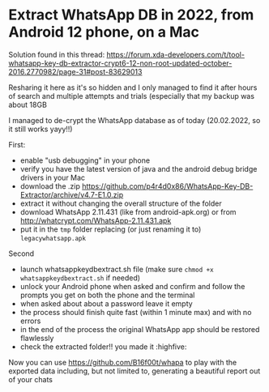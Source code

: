 # Extract WhatsApp DB in 2022, from Android 12 phone, on a Mac

Solution found in this thread: https://forum.xda-developers.com/t/tool-whatsapp-key-db-extractor-crypt6-12-non-root-updated-october-2016.2770982/page-31#post-83629013

Resharing it here as it's so hidden and I only managed to find it after hours of search and multiple attempts and trials (especially that my backup was about 18GB

I managed to de-crypt the WhatsApp database as of today (20.02.2022, so it still works yayy!!)

First:
- enable "usb debugging" in your phone
- verify you have the latest version of java and the android debug bridge drivers in your Mac
- download the .zip https://github.com/p4r4d0x86/WhatsApp-Key-DB-Extractor/archive/v4.7-E1.0.zip
- extract it without changing the overall structure of the folder
- download WhatsApp 2.11.431 (like from android-apk.org) or from http://whatcrypt.com/WhatsApp-2.11.431.apk
- put it in the `tmp` folder replacing (or just renaming it to) `legacywhatsapp.apk`

Second
- launch whatsappkeydbextract.sh file (make sure `chmod +x whatsappkeydbextract.sh` if needed)
- unlock your Android phone when asked and confirm and follow the prompts you get on both the phone and the terminal
- when asked about about a password leave it empty
- the process should finish quite fast (within 1 minute max) and with no errors
- in the end of the process the original WhatsApp app should be restored flawlessly
- check the extracted folder!! you made it :highfive:

Now you can use https://github.com/B16f00t/whapa to play with the exported data including, but not limited to, generating a beautiful report out of your chats
